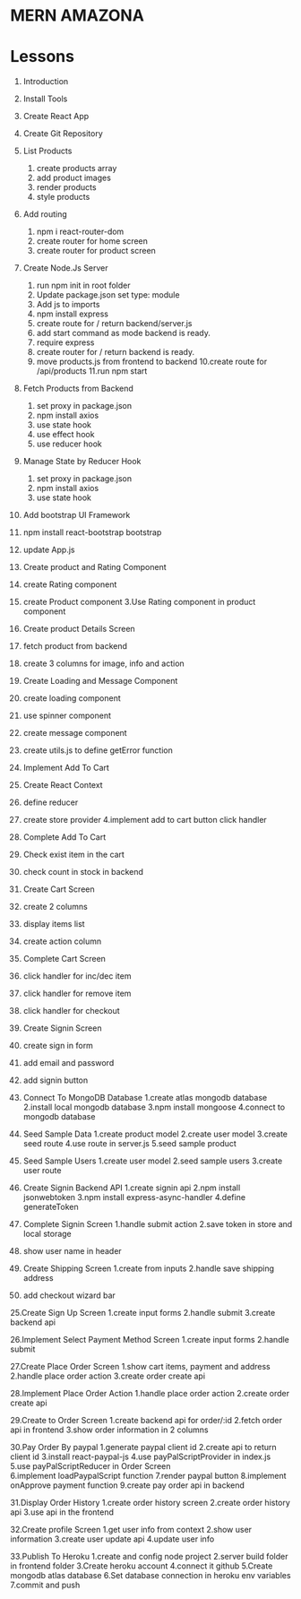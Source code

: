 # MERN AMAZONA

# Lessons
1. Introduction
2. Install Tools
3. Create React App
4. Create Git Repository

5. List Products
   1. create products array
   2. add product images
   3. render products
   4. style products

6. Add routing
   1. npm i react-router-dom
   2. create router for home screen
   3. create router for product screen
   
7. Create Node.Js Server
   1. run npm init in root folder
   2. Update package.json set type: module
   3. Add js to imports
   4. npm install express
   5. create route for / return backend/server.js
   6. add start command as mode backend is ready.
   7. require express
   8. create router for / return backend is ready.
   9. move products.js from frontend to backend
   10.create route for /api/products
   11.run npm start

8. Fetch Products from Backend
   1. set proxy in package.json
   2. npm install axios
   3. use state hook
   4. use effect hook
   5. use reducer hook 

9. Manage State by Reducer Hook
   1. set proxy in package.json
   2. npm install axios
   3. use state hook

10. Add bootstrap UI Framework
   1. npm install react-bootstrap bootstrap
   2. update App.js 
   
11. Create product and Rating Component
   1. create Rating component
   2. create Product component
   3.Use Rating component in product component

12. Create product Details Screen
   1. fetch product from backend
   2. create 3 columns for image, info and action  

13. Create Loading and Message Component
   1. create loading component
   2. use spinner component
   3. create message component
   4. create utils.js to define getError function

14. Implement Add To Cart
   1. Create React Context
   2. define reducer
   3. create store provider
   4.implement add to cart button click handler

15. Complete Add To Cart
   1. Check exist item in the cart
   2. check count in stock in backend
  
16. Create Cart Screen
   1. create 2 columns
   2. display items list
   3. create action column

17. Complete Cart Screen
   1. click handler for inc/dec item
   2. click handler for remove item
   3. click handler for checkout

18. Create Signin Screen
   1. create sign in form
   2. add email and password
   3. add signin button

19. Connect To MongoDB Database
   1.create atlas mongodb database
   2.install local mongodb database
   3.npm install mongoose
   4.connect to mongodb database  

20. Seed Sample Data
   1.create product model
   2.create user model
   3.create seed route
   4.use route in server.js
   5.seed sample product
  
21. Seed Sample Users
   1.create user model
   2.seed sample users
   3.create user route
   
22. Create Signin Backend API
   1.create signin api
   2.npm install jsonwebtoken
   3.npm install express-async-handler
   4.define generateToken

23. Complete Signin Screen
   1.handle submit action
   2.save token in store and local storage
   3. show user name in header 
  
24. Create Shipping Screen
   1.create from inputs
   2.handle save shipping address
   3. add checkout wizard bar

25.Create Sign Up Screen
   1.create input forms
   2.handle submit
   3.create backend api  

26.Implement Select Payment Method Screen
   1.create input forms
   2.handle submit

27.Create Place Order Screen
   1.show cart items, payment and address
   2.handle place order action
   3.create order create api

28.Implement Place Order Action
   1.handle place order action
   2.create order create api

29.Create to Order Screen
   1.create backend api for order/:id
   2.fetch order api in frontend
   3.show order information in 2 columns

30.Pay Order By paypal
   1.generate paypal client id
   2.create api to return client id
   3.install react-paypal-js
   4.use payPalScriptProvider in index.js
   5.use payPalScriptReducer in Order Screen  
   6.implement loadPaypalScript function
   7.render paypal button
   8.implement onApprove payment function
   9.create pay order api in backend

31.Display Order History
   1.create order history screen
   2.create order history api
   3.use api in the frontend

32.Create profile Screen
   1.get user info from context
   2.show user information
   3.create user update api
   4.update user info

33.Publish To Heroku
   1.create and config node project
   2.server build folder in frontend folder
   3.Create heroku account
   4.connect it github
   5.Create mongodb atlas database
   6.Set database connection in heroku env variables
   7.commit and push
